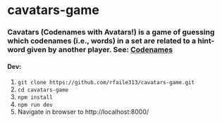 # cavatars-game

### Cavatars (Codenames with Avatars!) is a game of guessing which codenames (i.e., words) in a set are related to a hint-word given by another player. See: [Codenames](https://en.wikipedia.org/wiki/Codenames_(board_game))

#### Dev:

1. `git clone https://github.com/rfaile313/cavatars-game.git`
2. `cd cavatars-game`
3. `npm install`
4. `npm run dev`
5. Navigate in browser to http://localhost:8000/